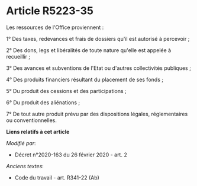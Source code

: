 # Article R5223-35

Les ressources de l'Office proviennent :

1° Des taxes, redevances et frais de dossiers qu'il est autorisé à percevoir ;

2° Des dons, legs et libéralités de toute nature qu'elle est appelée à recueillir ;

3° Des avances et subventions de l'Etat ou d'autres collectivités publiques ;

4° Des produits financiers résultant du placement de ses fonds ;

5° Du produit des cessions et des participations ;

6° Du produit des aliénations ;

7° De tout autre produit prévu par des dispositions légales, réglementaires ou conventionnelles.

**Liens relatifs à cet article**

_Modifié par_:

  - Décret n°2020-163 du 26 février 2020 - art. 2

_Anciens textes_:

  - Code du travail - art. R341-22 (Ab)
